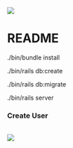 <img src="https://rubyonrails.org/images/rails-logo.svg" />

# README

./bin/bundle install

./bin/rails db:create

./bin/rails db:migrate

./bin/rails server


<h3>Create User</h3><br/>
<img src="https://lh4.googleusercontent.com/XIcDS2-hYij-Vx1OiGWXg7ua9IsI8IKWQmf6pb45ycfLqfpV-0wTqh7K9WiARbaOshpOpmaNt9UAXrapn5K9=w1899-h978-rw" />
